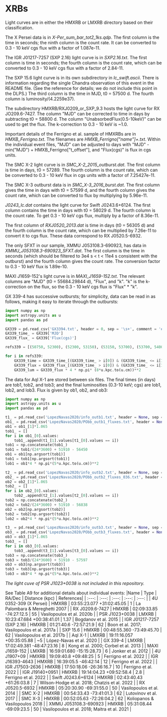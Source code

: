 # XRBs

Light curves are in either the HMXRB or LMXRB directory based on their classification.

The X Persei data is in *X-Per_sum_bar_tot2_1ks.qdp*. The first column is the time in seconds; the ninth column is the count rate. It can be converted to 0.3 - 10 keV cgs flux with a factor of 1.087e-11.

The IGR J01217-7257 (SXP 2.16) light curve is in *SXP2.16.txt*. The first column is time in seconds; the fourth column is the count rate, which can be converted to 0.3 - 10 keV cgs flux with a factor of 2.84-11.

The SXP 15.6 light curve is in its own subdirectory in *lc_swift.ascii*. There is information regarding the single Chandra observation of this event in the README file. (See the reference for details; we do not include this point in the DLPS.) The third column is the time in MJD, t0 = 57500 d. The fourth column is luminosity/(4.2259e37).

The subdirectory HMXRB/RXJ0209_or_SXP_9.3 hosts the light curve for RX JO209.6-7427. The column "MJD" can be corrected to time in days by subtracting t0 = 58800 d. The column "UnabsorbedFlux(0.5-10keV)" can be used to get the flux. The k-correction to 0.3 - 10 keV is ~1.0.

Important details of the Ferrigno et al. sample of HMXRBs are in *HMXB_Ferrigno.txt*. The filenames are *HMXB_Ferrigno\["name"\]+.txt*. Within the individual event files, "MJD" can be adjusted to days with "MJD" - min("MJD") + HMXB_Ferrigno\["t_offset"\], and "Flux(cgs)" is flux in cgs units.

The SMC X-2 light curve is in *SMC_X-2_2015_outburst.dat*. The first column is time in days, t0 = 57289. The fourth column is the count rate, which can be converted to 0.3 - 10 keV flux in cgs units with a factor of 7.25427e-11.

The SMC X-3 outburst data is in *SMC_X-3_2016_burst.dat*. The first column gives the time in days with t0 = 57599 d, and the fourth column gives the count rate, which can be converted to flux by multiplying by 5.96e-11.

*J0243_lc.dat* contains the light curve for Swift J0243.6+6124. The first column contains the time in days with t0 = 58029 d. The fourth column is the count rate. To get 0.3 - 10 keV cgs flux, multiply by a factor of 8.36e-11.

The first column of *RXJ0520_2013.dat* is time in days (t0 = 56305 d) and the fourth column is the count rate, which can be multiplied by 7.26e-11 to convert it to cgs flux. These data correspond to RX J0520.5-6932.

The only SFXT in our sample, XMMU J053108.3-690923, has data in *XMMU_J053108.3-690923_SFXT.dat*. The first column is the time in seconds (which should be filtered to 3e4 s < t < 11e4 s consistent with the outburst) and the fourth column gives the count rate. The conversion factor to 0.3 - 10 keV flux is 1.89e-10.

MAXI J1659-152's light curve is in *MAXI_J1659-152.txt*. The relevant columns are "MJD" (t0 = 55684.29844 d), "Flux", and "k". "k" is the k-correction on the flux, so the 0.3 - 10 keV cgs flux is "Flux" * "k".

GX 339-4 has successive outbursts; for simplicity, data can be read in as follows, making it easy to iterate through the outbursts:
```python
import numpy as np
import astropy.units as u
import pandas as pd

GX339 = pd.read_csv('GX3394.txt', header = 0, sep = '\s+', comment = '#')
GX339_time_ = GX339['MJD']
GX339_flux_ = GX339['Flux(cgs)']

refs339 = [(50750, 52300), (52300, 53150), (53150, 53700), (53700, 54000), (54000, 54200), (54200, 54600), (54600, 54850), (54850, 55150), (55150, 56000)]

for i in refs339:
    GX339_time = GX339_time_[(GX339_time_ > i[0]) & (GX339_time_ <= i[1])] - i[0]
    GX339_flux = GX339_flux_[(GX339_time_ > i[0]) & (GX339_time_ <= i[1])]
    GX339_lum = GX339_flux * 4 * np.pi* (8*u.kpc.to(u.cm))**2
```

The data for Aql X-1 are stored between six files. The final times (in days) are tob1, tob2, and tob3; and the final luminosities (0.3-10 keV; cgs) are lob1, lob2, and lob3. Flux is given by ob1, ob2, and ob3:
```python
import numpy as np
import astropy.units as u
import pandas as pd

t1_ = pd.read_csv('LopezNavas2020/info_outb1.txt', header = None, sep = '\s+')
ob1_ = pd.read_csv('LopezNavas2020/PObb_outb1_fluxes.txt', header = None, sep = '\s+')
ob1 = ob1_[1]*1.065
tob1_ = []
for i in ob1_[0].values:
    tob1_.append(t1_[1].values[t1_[0].values == i])
tob1 = np.concatenate(tob1_)   
tob1 = tob1/(24*3600) + 51910 - 56450
ob1 = ob1[np.argsort(tob1)]
tob1 = tob1[np.argsort(tob1)]
lob1 = ob1*4 * np.pi*(5*u.kpc.to(u.cm))**2

t2_ = pd.read_csv('LopezNavas2020/info_outb2.txt', header = None, sep = '\s+')
ob2_ = pd.read_csv('LopezNavas2020/PObb_outb2_fluxes_036.txt', header = None, sep = '\s+')
ob2 = ob2_[1]*1.065
tob2_ = []
for i in ob2_[0].values:
    tob2_.append(t2_[1].values[t2_[0].values == i])
tob2 = np.concatenate(tob2_)   
tob2 = tob2/(24*3600) + 51910 - 56838
ob2 = ob2[np.argsort(tob2)]
tob2 = tob2[np.argsort(tob2)]
lob2 = ob2*4 * np.pi*(5*u.kpc.to(u.cm))**2

t3_ = pd.read_csv('LopezNavas2020/info_outb3.txt', header = None, sep = '\s+')
ob3_ = pd.read_csv('LopezNavas2020/PObb_outb3_fluxes.txt', header = None, sep = '\s+')
ob3 = ob3_[1]*1.065
tob3_ = []
for i in ob3_[0].values:
    tob3_.append(t3_[1].values[t3_[0].values == i])
tob3 = np.concatenate(tob3_)   
tob3 = tob3/(24*3600) + 51910 - 57597
ob3 = ob3[np.argsort(tob3)]
tob3 = tob3[np.argsort(tob3)]
lob3 = ob3*4 * np.pi*(5*u.kpc.to(u.cm))**2
```

*The light cuve of PSR J1023+0038 is not included in this repository.*

See Table A9 for additional details about individual events:
|Name | Type | RA/Dec | Distance (kpc) | References|
| :---: | :---: | :---: | :---: | :---: |
| 4U 0352-309 (X Persei) | HMXRB | 03:55:23.077 +31:02:45.05 | 1 | La Palombara & Mereghetti 2007 |
| RX J0209.6-7427 | HMXRB | 02:09:33.85 -74:27:12.5 | 55 | Vasilopoulos et al. 2020b |
| PSR J1023+0038 | LMXRB | 10:23:47.684 +00:38:41.01 | 1.37 | Bogdanov et al. 2015 |
| IGR J01217-7257 (SXP 2.16) | HMXRB | 01:21:40.6 -72:57:21.9 | 62 | Boon et al. 2017; Vasilopoulos et al. 2017a |
| SXP 15.6 | HMXRB | 00:48:55.360 -73:49:45.70 | 62 | Vasilopoulos et al. 2017b |
| Aql X-1 | LMXRB | 19:11:16.057 +00:35:05.88 | ~5 | López-Navas et al. 2020 |
| GX 339-4 | LMXRB | 17:02:49.381 -48:47:23.16 | 8 | Kong et al. 2000; Corbel et al. 2013 |
| MAXI J1659-152 | LMXRB | 16:59:01.680 -15:15:28.73 | 6 | Jonker et al. 2012 |
| 4U J1907+09 | HMXRB | 19:09:40.8 +09:48:25 | 5 | Ferrigno et al. 2022 |
| IGR J16393-4643 | HMXRB | 16:39:05.5 -46:42:14 | 12 | Ferrigno et al. 2022 |
| IGR J17503-2636 | HMXRB | 17:50:18.06 -26:36:16.7 | 10 | Ferrigno et al. 2022 |
| IGR J19140+0951 | HMXRB | 19:14:04.23 +09:52:58.4 | 2.8 | Ferrigno et al. 2022 |
| Swift J0243.6+6124 | HMXRB | 02:43:40.43 +61:26:03.8 | 7 | Wilson-Hodge et al. 2018; Chatzis et al. 2022 |
| RX J0520.5-6932 | HMXRB | 05:20:30.90 -69:31:55.0 | 50 | Vasilopoulos et al. 2014 |
| SMC X-2 | HMXRB | 00:54:33.43 -73:41:01.3 | 62 | Lutovinov et al. 2017 |
| SMC X-3 | HMXRB | 00:52:05.63 -72:26:04.2 | 62 | Koliopanos & Vasilopoulos 2018 |
| XMMU J053108.3-690923 | HMXRB | 05:31:08.44 -69:09:23.5 | 50 | Vasilopoulos et al. 2018; Maitra et al. 2021 |
